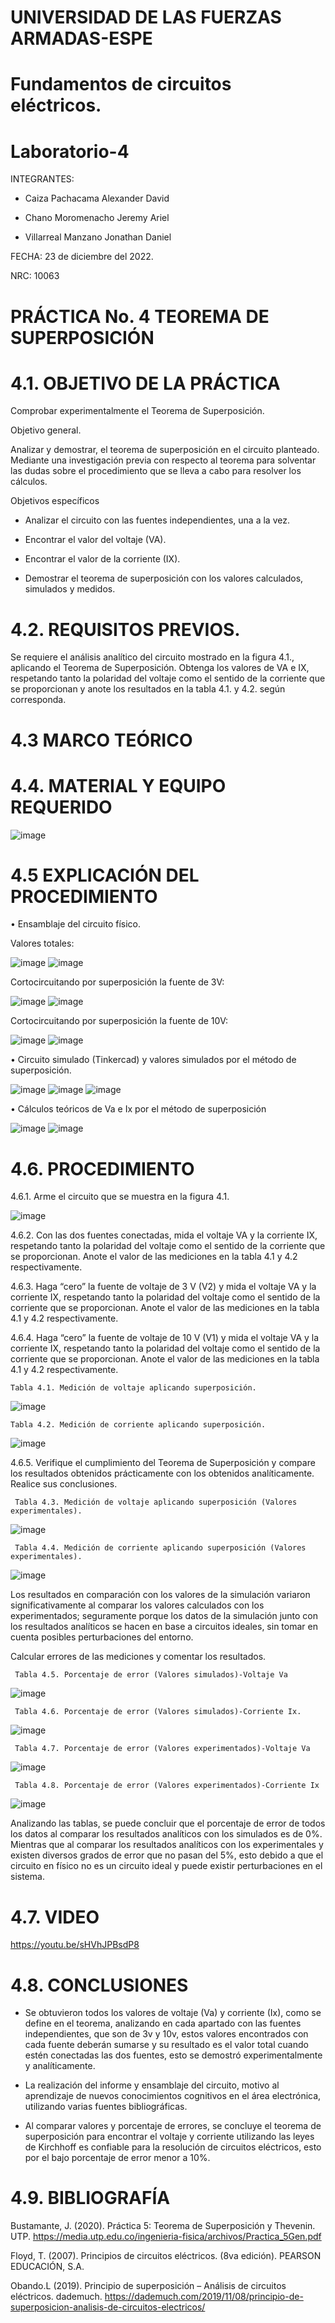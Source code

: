 
# UNIVERSIDAD DE LAS FUERZAS ARMADAS-ESPE
# Fundamentos de circuitos eléctricos.
# Laboratorio-4

INTEGRANTES: 

  - Caiza Pachacama Alexander David
  
  - Chano Moromenacho Jeremy Ariel
  
  - Villarreal Manzano Jonathan Daniel

FECHA: 23 de diciembre del 2022.

NRC: 10063

# PRÁCTICA No. 4 TEOREMA DE SUPERPOSICIÓN
# 4.1. OBJETIVO DE LA PRÁCTICA
 Comprobar experimentalmente el Teorema de Superposición.
 
  Objetivo general.
  
  Analizar y demostrar, el teorema de superposición en el circuito planteado. Mediante una investigación previa con respecto al teorema para solventar las dudas sobre el procedimiento que se lleva a cabo para resolver los cálculos.
  
  Objetivos específicos
  
  - Analizar el circuito con las fuentes independientes, una a la vez.
   
  - Encontrar el valor del voltaje (VA).
   
  - Encontrar el valor de la corriente (IX).
  
  - Demostrar el teorema de superposición con los valores calculados, simulados y medidos.
  
# 4.2. REQUISITOS PREVIOS.

Se requiere el análisis analítico del circuito mostrado en la figura 4.1., aplicando el Teorema de Superposición. Obtenga los valores de VA e IX, respetando tanto la polaridad del voltaje como el sentido de la corriente que se proporcionan y anote los resultados en la tabla 4.1. y 4.2. según corresponda.

# 4.3 MARCO TEÓRICO

# 4.4. MATERIAL Y EQUIPO REQUERIDO

![image](https://user-images.githubusercontent.com/117781501/209268232-34607236-7d6f-49f2-bf0d-3fab4eaaf79d.png)

# 4.5 EXPLICACIÓN DEL PROCEDIMIENTO

•	Ensamblaje del circuito físico.

Valores totales:

![image](https://user-images.githubusercontent.com/117781501/209268318-24c9011e-9a07-4a10-ae3a-0d4bb9b8e0f2.png)
![image](https://user-images.githubusercontent.com/117781501/209268328-1a265716-db28-4eae-ac01-f43eec07ba1e.png)

Cortocircuitando por superposición la fuente de 3V:

![image](https://user-images.githubusercontent.com/117781501/209268385-2a6d54a0-75af-4ebb-963e-fe1798386c50.png)
![image](https://user-images.githubusercontent.com/117781501/209268390-74fcaf87-0639-4ab6-8ff0-ca1bd3b3f313.png)

Cortocircuitando por superposición la fuente de 10V:

![image](https://user-images.githubusercontent.com/117781501/209268421-5e183881-a0c3-4468-94b3-2564499e8a1f.png)
![image](https://user-images.githubusercontent.com/117781501/209268457-50b84692-00a2-48c7-9126-7c77bbbbe569.png)

•	Circuito simulado (Tinkercad) y valores simulados por el método de superposición.

![image](https://user-images.githubusercontent.com/117781501/209268496-7d0e666a-93f8-473c-84e8-b20b5322594d.png)
![image](https://user-images.githubusercontent.com/117781501/209268507-677de99f-208f-4489-b981-08c9772cb3a5.png)
![image](https://user-images.githubusercontent.com/117781501/209268524-06485e8b-36e5-4423-a60c-5c7f084b45d6.png)

•	Cálculos teóricos de Va e Ix por el método de superposición 

![image](https://user-images.githubusercontent.com/117781501/209268861-37034d29-e93c-457c-88f4-be84c11d75a1.png)
![image](https://user-images.githubusercontent.com/117781501/209268867-6fad07e7-d3b4-49a8-b9a5-d49480b9f0b9.png)

# 4.6. PROCEDIMIENTO

4.6.1. Arme el circuito que se muestra en la figura 4.1.

![image](https://user-images.githubusercontent.com/117781501/209268908-ef53111a-3cb3-48ce-9a70-8f9e795a61c3.png)

4.6.2. Con las dos fuentes conectadas, mida el voltaje VA y la corriente IX, respetando tanto la polaridad del voltaje como el sentido de la corriente que se proporcionan. Anote el valor de las mediciones en la tabla 4.1 y 4.2 respectivamente.
     
4.6.3. Haga “cero” la fuente de voltaje de 3 V (V2) y mida el voltaje VA y la corriente IX, respetando tanto la polaridad del voltaje como el sentido de la corriente que se proporcionan. Anote el valor de las mediciones en la tabla 4.1 y 4.2 respectivamente.
          
4.6.4. Haga “cero” la fuente de voltaje de 10 V (V1) y mida el voltaje VA y la corriente IX, respetando tanto la polaridad del voltaje como el sentido de la corriente que se proporcionan. Anote el valor de las mediciones en la tabla 4.1 y 4.2 respectivamente.
 
    Tabla 4.1. Medición de voltaje aplicando superposición.
 ![image](https://user-images.githubusercontent.com/117781501/209269034-acea762b-2967-4fee-a9c4-b952113f3dbd.png)

    Tabla 4.2. Medición de corriente aplicando superposición.
 ![image](https://user-images.githubusercontent.com/117781501/209269158-2d5f701c-a9f4-47ee-ae70-38645e09d166.png)

4.6.5. Verifique el cumplimiento del Teorema de Superposición y compare los resultados obtenidos prácticamente con los obtenidos analíticamente. Realice sus conclusiones.

     Tabla 4.3. Medición de voltaje aplicando superposición (Valores experimentales).
![image](https://user-images.githubusercontent.com/117781501/209269773-8f2ddb03-d093-4405-9983-8ebd3392b841.png)

     Tabla 4.4. Medición de corriente aplicando superposición (Valores experimentales).
![image](https://user-images.githubusercontent.com/117781501/209269838-8cc11247-ce81-4467-a3f5-8ecc0da73778.png)

Los resultados en comparación con los valores de la simulación variaron significativamente al comparar los valores calculados con los experimentados; seguramente porque los datos de la simulación junto con los resultados analíticos se hacen en base a circuitos ideales, sin tomar en cuenta posibles perturbaciones del entorno. 

Calcular errores de las mediciones y comentar los resultados.

     Tabla 4.5. Porcentaje de error (Valores simulados)-Voltaje Va
![image](https://user-images.githubusercontent.com/117781501/209269954-ae3fa173-bd05-4159-9b90-0477f133723e.png)

     Tabla 4.6. Porcentaje de error (Valores simulados)-Corriente Ix.
![image](https://user-images.githubusercontent.com/117781501/209269996-7ba5e248-d2a1-45a4-b149-fe05207b98f9.png)

     Tabla 4.7. Porcentaje de error (Valores experimentados)-Voltaje Va
![image](https://user-images.githubusercontent.com/117781501/209270074-98f7e1d1-4e89-47fc-a131-bd1b2512da95.png)

     Tabla 4.8. Porcentaje de error (Valores experimentados)-Corriente Ix
![image](https://user-images.githubusercontent.com/117781501/209270112-df58a90e-3cf5-4eca-9cfb-d9f76c0e37f8.png)

Analizando las tablas, se puede concluir que el porcentaje de error de todos los datos al comparar los resultados analíticos con los simulados es de 0%. Mientras que al comparar los resultados analíticos con los experimentales y existen diversos grados de error que no pasan del 5%, esto debido a que el circuito en físico no es un circuito ideal y puede existir perturbaciones en el sistema. 

# 4.7. VIDEO

https://youtu.be/sHVhJPBsdP8

# 4.8. CONCLUSIONES

-	Se obtuvieron todos los valores de voltaje (Va) y corriente (Ix), como se define en el teorema, analizando en cada apartado con las fuentes independientes, que son de 3v y 10v, estos valores encontrados con cada fuente deberán sumarse y su resultado es el valor total cuando estén conectadas las dos fuentes, esto se demostró experimentalmente y analíticamente. 

-	La realización del informe y ensamblaje del circuito, motivo al aprendizaje de nuevos conocimientos cognitivos en el área electrónica, utilizando varias fuentes bibliográficas.

-	Al comparar valores y porcentaje de errores, se concluye el teorema de superposición para encontrar el voltaje y corriente utilizando las leyes de Kirchhoff es confiable para la resolución de circuitos eléctricos, esto por el bajo porcentaje de error menor a 10%.

# 4.9. BIBLIOGRAFÍA

Bustamante, J. (2020). Práctica 5: Teorema de Superposición y Thevenin. UTP. https://media.utp.edu.co/ingenieria-fisica/archivos/Practica_5Gen.pdf 

Floyd, T. (2007). Principios de circuitos eléctricos. (8va edición). PEARSON EDUCACIÓN, S.A.

Obando.L (2019). Principio de superposición – Análisis de circuitos eléctricos. dademuch. https://dademuch.com/2019/11/08/principio-de-superposicion-analisis-de-circuitos-electricos/


